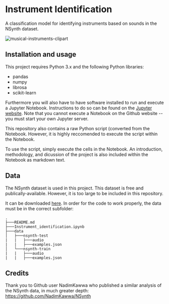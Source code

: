 # Instrument Identification

A classification model for identifying instruments based on sounds in the NSynth dataset.

![musical-instruments-clipart](https://user-images.githubusercontent.com/3398606/59603636-eb350680-90d7-11e9-8f5e-c185f54cfd59.jpg)

## Installation and usage
This project requires Python 3.x and the following Python libraries:

- pandas
- numpy
- librosa
- scikit-learn

Furthermore you will also have to have software installed to run and execute a Jupyter Notebook. Instructions to do so can be found on the [Jupyter website](https://jupyter.org/install). Note that you cannot execute a Notebook on the Github website -- you must start your own Jupyter server.

This repository also contains a raw Python script (converted from the Notebook. However, it is highly reccomended to execute the script within the Notebook.

To use the script, simply execute the cells in the Notebook. An introduction, methodology, and dicussion of the project is also included within the Notebook as markdown text.

## Data 

The NSynth dataset is used in this project. This dataset is free and publically-available. However, it is too large to be included in this repository. 

It can be downloaded [here](https://magenta.tensorflow.org/datasets/nsynth). In order for the code to work properly, the data must be in the correct subfolder: 
```
.
├───README.md
├───Instrument_identification.ipynb
├───data
│   ├───nsynth-test
|   |   ├───audio
|   |   ├───examples.json
│   └───nsynth-train
|   |   ├───audio
|   |   ├───examples.json
```

## Credits
Thank you to Github user NadimKawwa who published a similar analysis of the NSynth data, in much greater depth: https://github.com/NadimKawwa/NSynth